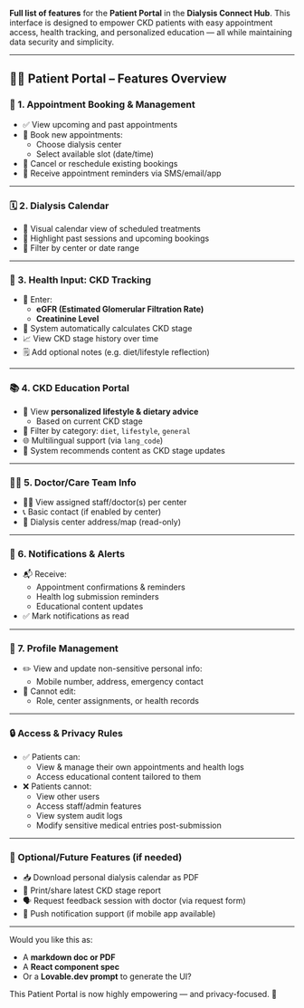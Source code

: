 **Full list of features** for the **Patient Portal** in the **Dialysis Connect Hub**. This interface is designed to empower CKD patients with easy appointment access, health tracking, and personalized education — all while maintaining data security and simplicity.

---

## 👩‍🦰 **Patient Portal – Features Overview**

### 📆 1. **Appointment Booking & Management**
- ✅ View upcoming and past appointments
- 📅 Book new appointments:
  - Choose dialysis center
  - Select available slot (date/time)
- 🔁 Cancel or reschedule existing bookings
- 🔔 Receive appointment reminders via SMS/email/app

---

### 🗓️ 2. **Dialysis Calendar**
- 📍 Visual calendar view of scheduled treatments
- 🧾 Highlight past sessions and upcoming bookings
- 🔄 Filter by center or date range

---

### 🧪 3. **Health Input: CKD Tracking**
- 🧬 Enter:
  - **eGFR (Estimated Glomerular Filtration Rate)**
  - **Creatinine Level**
- 🧠 System automatically calculates CKD stage
- 📈 View CKD stage history over time
- 🗒 Add optional notes (e.g. diet/lifestyle reflection)

---

### 📚 4. **CKD Education Portal**
- 📖 View **personalized lifestyle & dietary advice**
  - Based on current CKD stage
- 📂 Filter by category: `diet`, `lifestyle`, `general`
- 🌐 Multilingual support (via `lang_code`)
- 🧠 System recommends content as CKD stage updates

---

### 🧑‍⚕️ 5. **Doctor/Care Team Info**
- 👨‍⚕️ View assigned staff/doctor(s) per center
- 📞 Basic contact (if enabled by center)
- 📍 Dialysis center address/map (read-only)

---

### 🔔 6. **Notifications & Alerts**
- 📬 Receive:
  - Appointment confirmations & reminders
  - Health log submission reminders
  - Educational content updates
- ✅ Mark notifications as read

---

### 👤 7. **Profile Management**
- ✏️ View and update non-sensitive personal info:
  - Mobile number, address, emergency contact
- 🔐 Cannot edit:
  - Role, center assignments, or health records

---

### 🔒 Access & Privacy Rules
- ✅ Patients can:
  - View & manage their own appointments and health logs
  - Access educational content tailored to them
- ❌ Patients cannot:
  - View other users
  - Access staff/admin features
  - View system audit logs
  - Modify sensitive medical entries post-submission

---

### 🌟 Optional/Future Features (if needed)
- 📥 Download personal dialysis calendar as PDF
- 📄 Print/share latest CKD stage report
- 🗣️ Request feedback session with doctor (via request form)
- 📲 Push notification support (if mobile app available)

---

Would you like this as:
- A **markdown doc or PDF**
- A **React component spec**
- Or a **Lovable.dev prompt** to generate the UI?

This Patient Portal is now highly empowering — and privacy-focused. 💙